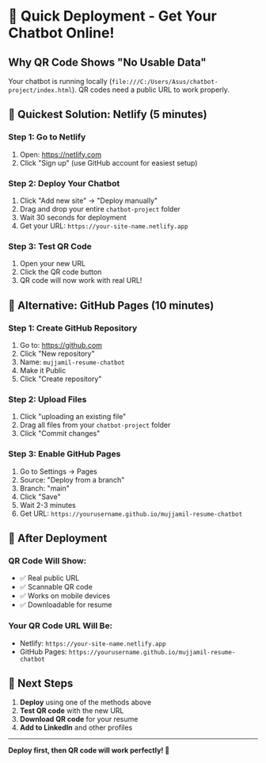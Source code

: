 # 🚀 Quick Deployment - Get Your Chatbot Online!

## Why QR Code Shows "No Usable Data"
Your chatbot is running locally (`file:///C:/Users/Asus/chatbot-project/index.html`). QR codes need a public URL to work properly.

## 🎯 Quickest Solution: Netlify (5 minutes)

### Step 1: Go to Netlify
1. Open: https://netlify.com
2. Click "Sign up" (use GitHub account for easiest setup)

### Step 2: Deploy Your Chatbot
1. Click "Add new site" → "Deploy manually"
2. Drag and drop your entire `chatbot-project` folder
3. Wait 30 seconds for deployment
4. Get your URL: `https://your-site-name.netlify.app`

### Step 3: Test QR Code
1. Open your new URL
2. Click the QR code button
3. QR code will now work with real URL!

## 🔗 Alternative: GitHub Pages (10 minutes)

### Step 1: Create GitHub Repository
1. Go to: https://github.com
2. Click "New repository"
3. Name: `mujjamil-resume-chatbot`
4. Make it Public
5. Click "Create repository"

### Step 2: Upload Files
1. Click "uploading an existing file"
2. Drag all files from your `chatbot-project` folder
3. Click "Commit changes"

### Step 3: Enable GitHub Pages
1. Go to Settings → Pages
2. Source: "Deploy from a branch"
3. Branch: "main"
4. Click "Save"
5. Wait 2-3 minutes
6. Get URL: `https://yourusername.github.io/mujjamil-resume-chatbot`

## 📱 After Deployment

### QR Code Will Show:
- ✅ Real public URL
- ✅ Scannable QR code
- ✅ Works on mobile devices
- ✅ Downloadable for resume

### Your QR Code URL Will Be:
- Netlify: `https://your-site-name.netlify.app`
- GitHub Pages: `https://yourusername.github.io/mujjamil-resume-chatbot`

## 🎯 Next Steps
1. **Deploy** using one of the methods above
2. **Test QR code** with the new URL
3. **Download QR code** for your resume
4. **Add to LinkedIn** and other profiles

---
**Deploy first, then QR code will work perfectly! 🚀**

